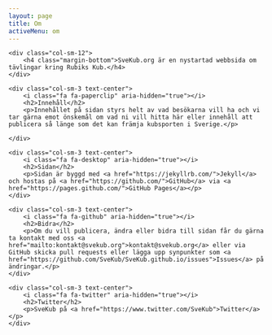 ```yaml
---
layout: page
title: Om
activeMenu: om
--- 
```


<div class="row about-row">

	<div class="col-sm-12">
		<h4 class="margin-bottom">SveKub.org är en nystartad webbsida om tävlingar kring Rubiks Kub.</h4>
	</div>

	<div class="col-sm-3 text-center">
		<i class="fa fa-paperclip" aria-hidden="true"></i>
		<h2>Innehåll</h2>
		<p>Innehållet på sidan styrs helt av vad besökarna vill ha och vi tar gärna emot önskemål om vad ni vill hitta här eller innehåll att publicera så länge som det kan främja kubsporten i Sverige.</p>

	</div>

	<div class="col-sm-3 text-center">
		<i class="fa fa-desktop" aria-hidden="true"></i>
		<h2>Sidan</h2>
		<p>Sidan är byggd med <a href="https://jekyllrb.com/">Jekyll</a> och hostas på <a href="https://github.com/">GitHub</a> via <a href="https://pages.github.com/">GitHub Pages</a></p>
	</div>

	<div class="col-sm-3 text-center">
		<i class="fa fa-github" aria-hidden="true"></i>
		<h2>Bidra</h2>
		<p>Om du vill publicera, ändra eller bidra till sidan får du gärna ta kontakt med oss <a href="mailto:kontakt@svekub.org">kontakt@svekub.org</a> eller via GitHub skicka pull requests eller lägga upp synpunkter som <a href="https://github.com/SveKub/SveKub.github.io/issues">Issues</a> på ändringar.</p>
	</div>

	<div class="col-sm-3 text-center">
		<i class="fa fa-twitter" aria-hidden="true"></i>
		<h2>Twitter</h2>
		<p>SveKub på <a href="https://www.twitter.com/SveKub">Twitter</a></p>
	</div>

</div>